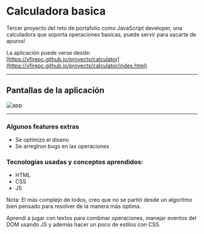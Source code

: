 # Calculadora basica

Tercer proyecto del reto de portafolio como JavaScript developer, una calculadora que soporta operaciones basicas, puede servir para sacarte de apuros!

La aplicación puede verse desde: [https://xfirepc.github.io/proyects/calculator](https://xfirepc.github.io/proyects/calculator/index.html)

---------
## Pantallas de la aplicación
![app](https://i.ibb.co/m93X4kq/Screenshot-at-Nov-14-02-12-02.png)

---------

### Algunos features extras

- Se optimizo el diseno
- Se arreglron bugs en las operaciones


### Tecnologías usadas y conceptos aprendidos:

- HTML
- CSS
- JS

 Nota: El más complejo de todos, creo que no se partió desde un algoritmo bien pensado para resolver de la manera más óptima.

Aprendí a jugar con textos para combinar operaciones, manejar eventos del DOM usando JS y además hacer un poco de estilos con CSS.